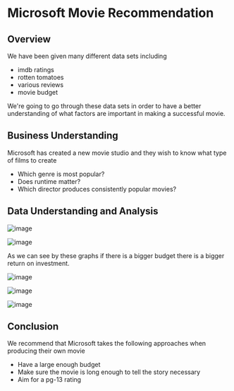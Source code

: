 # Microsoft Movie Recommendation
## Overview
We have been given many different data sets including
* imdb ratings
* rotten tomatoes
* various reviews
* movie budget

We're going to go through these data sets in order to have a better understanding of what factors are important in making a successful movie.
## Business Understanding
Microsoft has created a new movie studio and they wish to know what type of films to create
* Which genre is most popular?
* Does runtime matter?
* Which director produces consistently popular movies?
## Data Understanding and Analysis
![image](https://user-images.githubusercontent.com/12703065/139083319-37e984ea-11f1-46bc-848b-0c80e116a0bd.png)

![image](https://user-images.githubusercontent.com/12703065/139083390-bccf9a9b-6d67-4e6a-bcb9-6dfc2225ecd1.png)

As we can see by these graphs if there is a bigger budget there is a bigger return on investment.

![image](https://user-images.githubusercontent.com/12703065/139083630-f594ab5b-c264-4cdf-ac3b-a34b980478a6.png)

![image](https://user-images.githubusercontent.com/12703065/139084603-bace721d-3982-4ca4-9eda-59c3f296fd25.png)

![image](https://user-images.githubusercontent.com/12703065/139087866-a417993d-7dd0-409b-b2d8-a947d06fe70d.png)

## Conclusion
We recommend that Microsoft takes the following approaches when producing their own movie
* Have a large enough budget
* Make sure the movie is long enough to tell the story necessary
* Aim for a pg-13 rating
